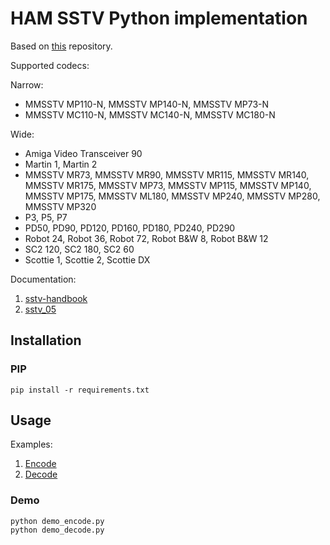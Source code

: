 # HAM SSTV Python implementation

Based on [this](https://github.com/colaclanth/sstv) repository.

Supported codecs:

Narrow:

* MMSSTV MP110-N, MMSSTV MP140-N, MMSSTV MP73-N
* MMSSTV MC110-N, MMSSTV MC140-N, MMSSTV MC180-N

Wide:

* Amiga Video Transceiver 90
* Martin 1, Martin 2
* MMSSTV MR73, MMSSTV MR90, MMSSTV MR115, MMSSTV MR140, MMSSTV MR175, MMSSTV MP73, MMSSTV MP115, MMSSTV MP140, MMSSTV
  MP175, MMSSTV ML180, MMSSTV MP240, MMSSTV MP280, MMSSTV MP320
* P3, P5, P7
* PD50, PD90, PD120, PD160, PD180, PD240, PD290
* Robot 24, Robot 36, Robot 72, Robot B&W 8, Robot B&W 12
* SC2 120, SC2 180, SC2 60
* Scottie 1, Scottie 2, Scottie DX

Documentation:

1. [sstv-handbook](doc/sstv-handbook.pdf)
2. [sstv_05](doc/sstv_05.pdf)

## Installation

### PIP

`pip install -r requirements.txt`

## Usage

Examples:

1. [Encode](demo_encode.py)
2. [Decode](demo_decode.py)

### Demo

```
python demo_encode.py
python demo_decode.py
```
